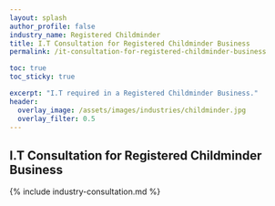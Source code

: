 ```yaml
---
layout: splash 
author_profile: false 
industry_name: Registered Childminder
title: I.T Consultation for Registered Childminder Business
permalink: /it-consultation-for-registered-childminder-business

toc: true
toc_sticky: true

excerpt: "I.T required in a Registered Childminder Business."
header:
  overlay_image: /assets/images/industries/childminder.jpg
  overlay_filter: 0.5 
---
```


## I.T Consultation for Registered Childminder Business

{% include industry-consultation.md %}
